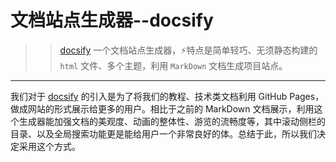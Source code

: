 # 文档站点生成器--docsify
>> [docsify](#welcome) 一个文档站点生成器，⚡特点是简单轻巧、无须静态构建的 `html` 文件、多个主题，利用 `MarkDown` 文档生成项目站点。

---

我们对于 [docsify](#welcome) 的引入是为了将我们的教程、技术类文档利用 GitHub Pages，做成网站的形式展示给更多的用户。相比于之前的 MarkDown 文档展示，利用这个生成器能加强文档的美观度、动画的整体性、游览的流畅度等，其中滚动侧栏的目录、以及全局搜索功能更是能给用户一个非常良好的体。总结于此，所以我们决定采用这个方式。
